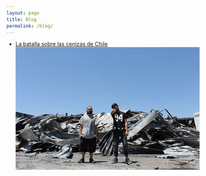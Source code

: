 ```yaml
---
layout: page
title: Blog
permalink: /blog/
---
```


<div class="footer-col.4  footer-col-4">
  <ul class="contact-list">
    <li><span class="icon">
      <i class="fa fa-rocket"></i>
        </span><a href="/blog/1">La batalla sobre las cenizas de Chile<img src="/assets/images/dd.jpg"></a></li>
  </ul>
</div>
